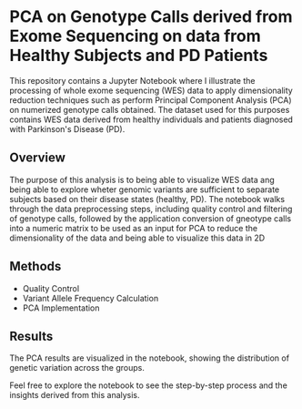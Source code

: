 # PCA on Genotype Calls derived from Exome Sequencing on data from Healthy Subjects and PD Patients

This repository contains a Jupyter Notebook where I illustrate the processing of whole exome sequencing (WES) data to apply dimensionality reduction techniques such as perform Principal Component Analysis (PCA) on numerized genotype calls obtained. The dataset used for this purposes contains WES data derived from healthy individuals and patients diagnosed with Parkinson's Disease (PD).

## Overview

The purpose of this analysis is to being able to visualize WES data ang being able to explore wheter genomic variants are sufficient to separate subjects based on their disease states (healthy, PD). The notebook walks through the data preprocessing steps, including quality control and filtering of genotype calls, followed by the application conversion of gneotype calls into a numeric matrix to be used as an input for PCA to reduce the dimensionality of the data and being able to visualize this data in 2D

## Methods

- Quality Control
- Variant Allele Frequency Calculation
- PCA Implementation



## Results

The PCA results are visualized in the notebook, showing the distribution of genetic variation across the  groups.

Feel free to explore the notebook to see the step-by-step process and the insights derived from this analysis.
